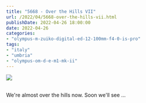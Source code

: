 ```yaml
---
title: "5668 - Over the Hills VII"
url: /2022/04/5668-over-the-hills-vii.html
publishDate: 2022-04-26 18:00:00
date: 2022-04-26
categories:
- "olympus-m-zuiko-digital-ed-12-100mm-f4-0-is-pro"
tags:
- "italy"
- "umbria"
- "olympus-om-d-e-m1-mk-ii"
---
```

<div class="container">
<div class="center"><a target="_blank" href="https://d25zfm9zpd7gm5.cloudfront.net/1200x1200/2019/20190905_110355_lr.jpg"><img class="webfeedsFeaturedVisual" src="https://d25zfm9zpd7gm5.cloudfront.net/0600x0600/2019/20190905_110355_lr.jpg" /></a></div>
</div>
<br />

We're almost over the hills now. Soon we'll see ... 
